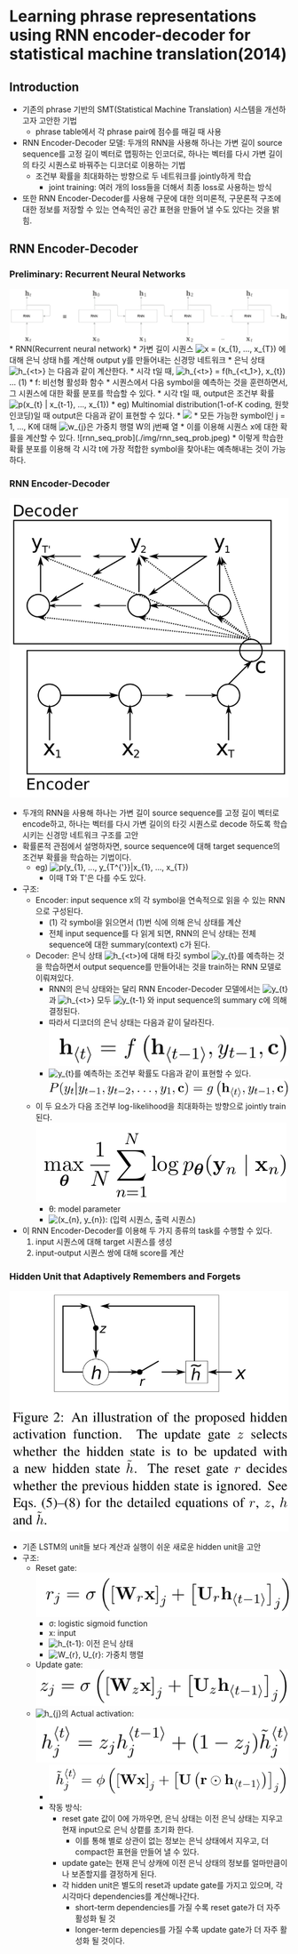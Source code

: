 # Learning phrase representations using RNN encoder-decoder for statistical machine translation(2014)
## Introduction
* 기존의 phrase 기반의 SMT(Statistical Machine Translation) 시스템을 개선하고자 고안한 기법
    * phrase table에서 각 phrase pair에 점수를 매길 때 사용
* RNN Encoder-Decoder 모델: 두개의 RNN을 사용해 하나는 가변 길이 source sequence를 고정 길이 벡터로 맵핑하는 인코더로, 하나는 벡터를 다시 가변 길이의 타깃 시퀀스로 바꿔주는 디코더로 이용하는 기법
    * 조건부 확률을 최대화하는 방향으로 두 네트워크를 jointly하게 학습
        * joint training: 여러 개의 loss들을 더해서 최종 loss로 사용하는 방식 
* 또한 RNN Encoder-Decoder를 사용해 구문에 대한 의미론적, 구문론적 구조에 대한 정보를 저장할 수 있는 연속적인 공간 표현을 만들어 낼 수도 있다는 것을 밝힘.

## RNN Encoder-Decoder
### Preliminary: Recurrent Neural Networks
<img src = "./img/rnn.png" width="600px" align="center"/>
* RNN(Recurrent neural network)
    * 가변 길이 시퀀스 <img src="https://latex.codecogs.com/gif.latex?x&space;=&space;(x_{1},&space;...,&space;x_{T})" title="x = (x_{1}, ..., x_{T})" /> 에 대해 은닉 상태 h를 계산해 output y를 만들어내는 신경망 네트워크
    * 은닉 상태 <img src="https://latex.codecogs.com/gif.latex?h_{<t>}" title="h_{<t>}" /> 는 다음과 같이 계산한다.
        * 시각 t일 때, <img src="https://latex.codecogs.com/gif.latex?h_{<t>}&space;=&space;f(h_{<t_1>},&space;x_{t})" title="h_{<t>} = f(h_{<t_1>}, x_{t})" /> ... (1)
            * f: 비선형 활성화 함수
    * 시퀀스에서 다음 symbol을 예측하는 것을 훈련하면서, 그 시퀀스에 대한 확률 분포를 학습할 수 있다.
        * 시각 t일 때, output은 조건부 확률 <img src="https://latex.codecogs.com/gif.latex?p(x_{t}&space;|&space;x_{t-1},&space;...,&space;x_{1})" title="p(x_{t} | x_{t-1}, ..., x_{1})" />
        * eg) Multinomial distribution(1-of-K coding, 원핫 인코딩)일 때 output은 다음과 같이 표현할 수 있다.
        * <img src = "(./img/rnn_cond_prob.jpeg" height="10px"/>
            * 모든 가능한 symbol인 j = 1, ..., K에 대해 <img src="https://latex.codecogs.com/gif.latex?w_{j}" title="w_{j}" />은 가중치 행렬 W의 j번째 열
        * 이를 이용해 시퀀스 x에 대한 확률을 계산할 수 있다.
        ![rnn_seq_prob](./img/rnn_seq_prob.jpeg)
    * 이렇게 학습한 확률 분포를 이용해 각 시각 t에 가장 적합한 symbol을 찾아내는 예측해내는 것이 가능하다.
    
### RNN Encoder-Decoder
![rnnencdec](./img/rnnencdec.jpeg)
* 두개의 RNN을 사용해 하나는 가변 길이 source sequence를 고정 길이 벡터로 encode하고, 하나는 벡터를 다시 가변 길이의 타깃 시퀀스로 decode 하도록 학습시키는 신경망 네트워크 구조를 고안
* 확률론적 관점에서 설명하자면, source sequence에 대해 target sequence의 조건부 확률을 학습하는 기법이다.
    * eg) <img src="https://latex.codecogs.com/gif.latex?p(y_{1},&space;...,&space;y_{T^{'}}|x_{1},&space;...,&space;x_{T})" title="p(y_{1}, ..., y_{T^{'}}|x_{1}, ..., x_{T})" />
        * 이때 T와 T'은 다를 수도 있다.
* 구조:
    * Encoder: input sequence x의 각 symbol을 연속적으로 읽을 수 있는 RNN으로 구성된다.
        * (1) 각 symbol을 읽으면서 (1)번 식에 의해 은닉 상태를 계산
        * 전체 input sequence를 다 읽게 되면, RNN의 은닉 상태는 전체 sequence에 대한 summary(context) c가 된다.
    * Decoder: 은닉 상태 <img src="https://latex.codecogs.com/gif.latex?h_{<t>}" title="h_{<t>}" />에 대해 타깃 symbol <img src="https://latex.codecogs.com/gif.latex?y_{t}" title="y_{t}" />를 예측하는 것을 학습하면서 output sequence를 만들어내는 것을 train하는 RNN 모델로 이뤄져있다.
        * RNN의 은닉 상태와는 달리 RNN Encoder-Decoder 모델에서는 <img src="https://latex.codecogs.com/gif.latex?y_{t}" title="y_{t}" />과 <img src="https://latex.codecogs.com/gif.latex?h_{<t>}" title="h_{<t>}" /> 모두 <img src="https://latex.codecogs.com/gif.latex?y_{t-1}" title="y_{t-1}" /> 와 input sequence의 summary c에 의해 결정된다.
        * 따라서 디코더의 은닉 상태는 다음과 같이 달라진다.
        ![decoder](./img/decoder_hidden.jpeg)
        * <img src="https://latex.codecogs.com/gif.latex?y_{t}" title="y_{t}" />를 예측하는 조건부 확률도 다음과 같이 표현할 수 있다.
        ![target_prob](./img/cond_prob_target.jpeg)
    * 이 두 요소가 다음 조건부 log-likelihood을 최대화하는 방향으로 jointly train 된다.
    ![pic7](./img/7.jpeg)
        * θ: model parameter
        * <img src="https://latex.codecogs.com/gif.latex?(x_{n},&space;y_{n})" title="(x_{n}, y_{n})" />: (입력 시퀀스, 출력 시퀀스)
* 이 RNN Encoder-Decoder를 이용해 두 가지 종류의 task를 수행할 수 있다.
    1) input 시퀀스에 대해 target 시퀀스를 생성
    2) input-output 시퀀스 쌍에 대해 score를 계산

### Hidden Unit that Adaptively Remembers and Forgets
![pic8](./img/8.jpeg)
* 기존 LSTM의 unit들 보다 계산과 실행이 쉬운 새로운 hidden unit을 고안
* 구조:
    * Reset gate: ![pic9](./img/9.jpeg)
        * σ: logistic sigmoid function
        * x: input
        * <img src="https://latex.codecogs.com/gif.latex?h_{t-1}" title="h_{t-1}" />: 이전 은닉 상태
        * <img src="https://latex.codecogs.com/gif.latex?W_{r},&space;U_{r}" title="W_{r}, U_{r}" />: 가중치 행렬
    * Update gate: ![pic10](./img/10.jpeg)
    * <img src="https://latex.codecogs.com/gif.latex?h_{j}" title="h_{j}" />의 Actual activation: ![pic11](./img/11.jpeg)
        * ![pic12](./img/12.jpeg)
        * 작동 방식:
            * reset gate 값이 0에 가까우면, 은닉 상태는 이전 은닉 상태는 지우고 현재 input으로 은닉 상캩를 초기화 한다.
                * 이를 통해 별로 상관이 없는 정보는 은닉 상태에서 지우고, 더 compact한 표현을 만들어 낼 수 있다.
            * update gate는 현재 은닉 상캐에 이전 은닉 상태의 정보를 얼마만큼이나 보존할지를 결정하게 된다. 
            * 각 hidden unit은 별도의 reset과 update gate를 가지고 있으며, 각 시각마다 dependencies를 계산해나간다.
                * short-term dependencies를 가질 수록 reset gate가 더 자주 활성화 될 것
                * longer-term depencies를 가질 수록 update gate가 더 자주 활성화 될 것이다.
                
    

        
            
 
      
      
      
      
      
      
